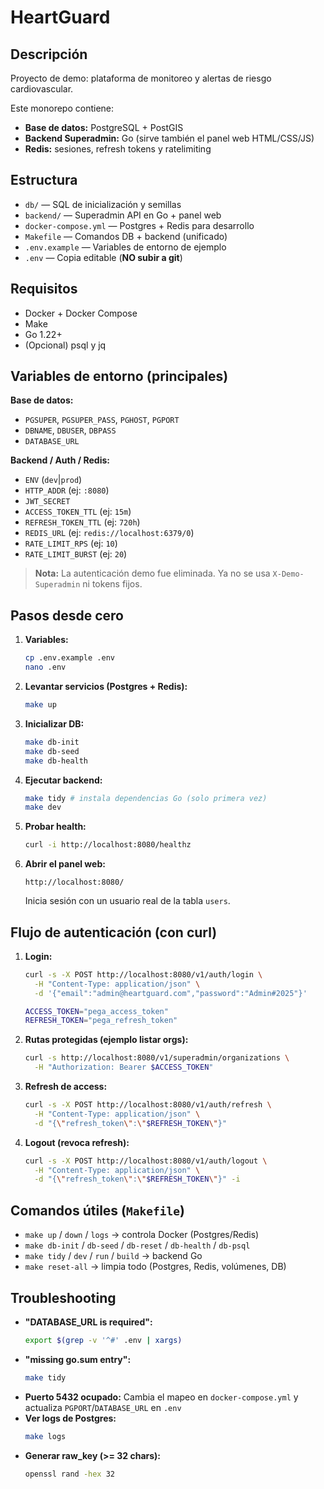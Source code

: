 # HeartGuard

## Descripción

Proyecto de demo: plataforma de monitoreo y alertas de riesgo cardiovascular.

Este monorepo contiene:

-   **Base de datos:** PostgreSQL + PostGIS
-   **Backend Superadmin:** Go (sirve también el panel web HTML/CSS/JS)
-   **Redis:** sesiones, refresh tokens y ratelimiting

## Estructura

-   `db/` — SQL de inicialización y semillas
-   `backend/` — Superadmin API en Go + panel web
-   `docker-compose.yml` — Postgres + Redis para desarrollo
-   `Makefile` — Comandos DB + backend (unificado)
-   `.env.example` — Variables de entorno de ejemplo
-   `.env` — Copia editable (**NO subir a git**)

## Requisitos

-   Docker + Docker Compose
-   Make
-   Go 1.22+
-   (Opcional) psql y jq

## Variables de entorno (principales)

**Base de datos:**

-   `PGSUPER`, `PGSUPER_PASS`, `PGHOST`, `PGPORT`
-   `DBNAME`, `DBUSER`, `DBPASS`
-   `DATABASE_URL`

**Backend / Auth / Redis:**

-   `ENV` (`dev`|`prod`)
-   `HTTP_ADDR` (ej: `:8080`)
-   `JWT_SECRET`
-   `ACCESS_TOKEN_TTL` (ej: `15m`)
-   `REFRESH_TOKEN_TTL` (ej: `720h`)
-   `REDIS_URL` (ej: `redis://localhost:6379/0`)
-   `RATE_LIMIT_RPS` (ej: `10`)
-   `RATE_LIMIT_BURST` (ej: `20`)

> **Nota:** La autenticación demo fue eliminada. Ya no se usa `X-Demo-Superadmin` ni tokens fijos.

## Pasos desde cero

1. **Variables:**
    ```sh
    cp .env.example .env
    nano .env
    ```
2. **Levantar servicios (Postgres + Redis):**
    ```sh
    make up
    ```
3. **Inicializar DB:**
    ```sh
    make db-init
    make db-seed
    make db-health
    ```
4. **Ejecutar backend:**
    ```sh
    make tidy # instala dependencias Go (solo primera vez)
    make dev
    ```
5. **Probar health:**
    ```sh
    curl -i http://localhost:8080/healthz
    ```
6. **Abrir el panel web:**
    ```
    http://localhost:8080/
    ```
    Inicia sesión con un usuario real de la tabla `users`.

## Flujo de autenticación (con curl)

1. **Login:**

    ```sh
    curl -s -X POST http://localhost:8080/v1/auth/login \
      -H "Content-Type: application/json" \
      -d '{"email":"admin@heartguard.com","password":"Admin#2025"}'
    ```

    ```sh
    ACCESS_TOKEN="pega_access_token"
    REFRESH_TOKEN="pega_refresh_token"
    ```

2. **Rutas protegidas (ejemplo listar orgs):**

    ```sh
    curl -s http://localhost:8080/v1/superadmin/organizations \
      -H "Authorization: Bearer $ACCESS_TOKEN"
    ```

3. **Refresh de access:**

    ```sh
    curl -s -X POST http://localhost:8080/v1/auth/refresh \
      -H "Content-Type: application/json" \
      -d "{\"refresh_token\":\"$REFRESH_TOKEN\"}"
    ```

4. **Logout (revoca refresh):**
    ```sh
    curl -s -X POST http://localhost:8080/v1/auth/logout \
      -H "Content-Type: application/json" \
      -d "{\"refresh_token\":\"$REFRESH_TOKEN\"}" -i
    ```

## Comandos útiles (`Makefile`)

-   `make up` / `down` / `logs` → controla Docker (Postgres/Redis)
-   `make db-init` / `db-seed` / `db-reset` / `db-health` / `db-psql`
-   `make tidy` / `dev` / `run` / `build` → backend Go
-   `make reset-all` → limpia todo (Postgres, Redis, volúmenes, DB)

## Troubleshooting

-   **"DATABASE_URL is required":**
    ```sh
    export $(grep -v '^#' .env | xargs)
    ```
-   **"missing go.sum entry":**
    ```sh
    make tidy
    ```
-   **Puerto 5432 ocupado:**
    Cambia el mapeo en `docker-compose.yml` y actualiza `PGPORT`/`DATABASE_URL` en `.env`
-   **Ver logs de Postgres:**
    ```sh
    make logs
    ```
-   **Generar raw_key (>= 32 chars):**
    ```sh
    openssl rand -hex 32
    ```
